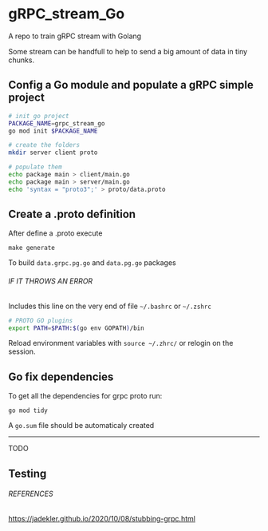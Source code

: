 # gRPC_stream_Go
A repo to train gRPC stream with Golang

Some stream can be handfull to help to send a big amount of data in tiny chunks.

## Config a Go module and populate a gRPC simple project

```sh
# init go project
PACKAGE_NAME=grpc_stream_go
go mod init $PACKAGE_NAME

# create the folders
mkdir server client proto

# populate them
echo package main > client/main.go
echo package main > server/main.go
echo 'syntax = "proto3";' > proto/data.proto
```

## Create a .proto definition

After define a .proto execute

`make generate`

To build `data.grpc.pg.go` and `data.pg.go` packages

###### IF IT THROWS AN ERROR

Includes this line on the very end of file `~/.bashrc` or `~/.zshrc`

```sh
# PROTO GO plugins
export PATH=$PATH:$(go env GOPATH)/bin
```

Reload environment variables with `source ~/.zhrc/` or relogin on the session.


## Go fix dependencies

To get all the dependencies for grpc proto run:

`go mod tidy`

A `go.sum` file should be automaticaly created

---
TODO
## Testing
###### REFERENCES
https://jadekler.github.io/2020/10/08/stubbing-grpc.html